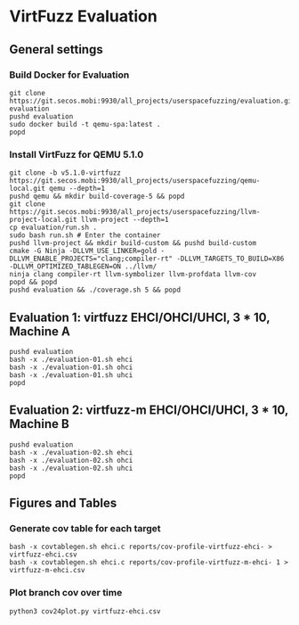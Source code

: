# VirtFuzz Evaluation

## General settings

### Build Docker for Evaluation 
```
git clone https://git.secos.mobi:9930/all_projects/userspacefuzzing/evaluation.git evaluation
pushd evaluation
sudo docker build -t qemu-spa:latest .
popd
```

### Install VirtFuzz for QEMU 5.1.0
```
git clone -b v5.1.0-virtfuzz https://git.secos.mobi:9930/all_projects/userspacefuzzing/qemu-local.git qemu --depth=1
pushd qemu && mkdir build-coverage-5 && popd
git clone https://git.secos.mobi:9930/all_projects/userspacefuzzing/llvm-project-local.git llvm-project --depth=1
cp evaluation/run.sh .
sudo bash run.sh # Enter the container
pushd llvm-project && mkdir build-custom && pushd build-custom
cmake -G Ninja -DLLVM_USE_LINKER=gold -DLLVM_ENABLE_PROJECTS="clang;compiler-rt" -DLLVM_TARGETS_TO_BUILD=X86 -DLLVM_OPTIMIZED_TABLEGEN=ON ../llvm/
ninja clang compiler-rt llvm-symbolizer llvm-profdata llvm-cov
popd && popd
pushd evaluation && ./coverage.sh 5 && popd
```

## Evaluation 1: virtfuzz EHCI/OHCI/UHCI, 3 * 10, Machine A
```
pushd evaluation
bash -x ./evaluation-01.sh ehci
bash -x ./evaluation-01.sh ohci
bash -x ./evaluation-01.sh uhci
popd
```

## Evaluation 2: virtfuzz-m EHCI/OHCI/UHCI, 3 * 10, Machine B
```
pushd evaluation
bash -x ./evaluation-02.sh ehci
bash -x ./evaluation-02.sh ohci
bash -x ./evaluation-02.sh uhci
popd
```

## Figures and Tables

### Generate cov table for each target
```
bash -x covtablegen.sh ehci.c reports/cov-profile-virtfuzz-ehci- > virtfuzz-ehci.csv
bash -x covtablegen.sh ehci.c reports/cov-profile-virtfuzz-m-ehci- 1 > virtfuzz-m-ehci.csv
```

### Plot branch cov over time
```
python3 cov24plot.py virtfuzz-ehci.csv
```
